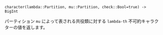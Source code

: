 ```
character(lambda::Partition, mu::Partition, check::Bool=true) -> BigInt
```

パーティション `mu` によって表される共役類に対する `lambda-th` 不可約キャラクターの値を返します。
